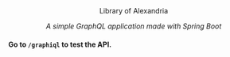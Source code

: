 <div align="center">
Library of Alexandria

*A simple GraphQL application made with Spring Boot*
</div>

#### Go to `/graphiql` to test the API.